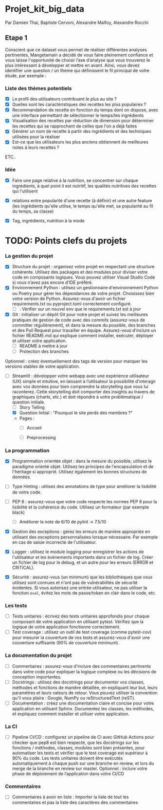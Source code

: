# Projet_kit_big_data

Par Damien Thai, Baptiste Cervoni, Alexandre Malfoy, Alexandre Rocchi


## Etape 1
Conscient que ce dataset vous permet de réaliser différentes analyses pertinentes,
Mangetamain a décidé de vous faire pleinement confiance et vous laisse
l'opportunité de choisir l’axe d’analyse que vous trouverez le plus intéressant à
développer et mettre en avant.
Ainsi, vous devez identifier une question / un thème qui définissent le fil principal de
votre étude, par exemple :


### Liste des thèmes potentiels

- [X] Le profil des utilisateurs contribuant le plus au site ?
- [X] Quelles sont les caractéristiques des recettes les plus populaires ?
- [X] Recommandation de recette en fonction du temps dont on dispose, avec une interface permettant de sélectionner le temps/les ingrédients
- [X] Visualisation des recettes par réduction de dimension pour déterminer les recettes qui se rapprochent de celles que l'on a déjà faites
- [X] Générer un nom de recette à partir des ingrédients et des techniques utilisées pour la réaliser
- [X] Est-ce que les utilisateurs les plus anciens obtiennent de meilleures notes à leurs recettes ?
   
ETC..



### Idée

- [X] Faire une page relative à la nutrition, se  concentrer sur chaque ingrédients, à quel point il est nutritif, les qualités nutritives des recettes qui l'utilisent
- [X] relations entre popularité d'une recette (à définir) et une autre feature (les ingrédients qu'elle utilise, le temps qu'elle met, sa popularité au fil du temps, sa classe)
- [X] Tag, ingrédients, nutrition à la mode



# TODO: Points clefs du projets

### La gestion du projet
- [X] Structure du projet : organisez votre projet en respectant une structure cohérente.
Utilisez des packages et des modules pour diviser votre code en composants
logiques. Vous pouvez utiliser Visual Studio Code si vous n’avez pas encore d’IDE
préféré.
- [X] Environnement Python : utilisez un gestionnaire d'environnement Python ou
Poetry pour gérer les dépendances de votre projet. Choisissez bien votre version
de Python. Assurez-vous d'avoir un fichier requirements.txt ou pyproject.toml
correctement configuré.
  - [ ] : Vérifier sur un nouvel env que le requirements.txt est à jour

- [X] Git : initialiser un dépôt Git pour votre projet et suivez les meilleures pratiques de
gestion de code avec des commits (assurez-vous de committer régulièrement), et
dans la mesure du possible, des branches et des Pull Request pour travailler en
équipe. Assurez-vous d'inclure un fichier README.md qui explique comment
installer, exécuter, déployer et utiliser votre application.
  - [ ] README à mettre à jour
  - [ ] Protection des branches        

Optionnel : créez éventuellement des tags de version pour marquer les versions
stables de votre application.


- [ ] Streamlit : développer votre webapp avec une expérience utilisateur (UX) simple et
intuitive, en laissant à l’utilisateur la possibilité d'interagir avec vos données pour bien
comprendre la storytelling que vous lui raconterez. Cette storytelling doit comporter
des insights au travers de graphiques (charts, etc.) et doit répondre à votre
problématique / question initiale.
  - [ ] Story Telling
  - [X] Question Initial : "Pourquoi le site perds des membres ?"
  - Pages :
    - [ ] Accueil
    - [ ] Preprocessing


### La programmation

- [X] Programmation orientée objet : dans la mesure du possible, utilisez le paradigme
orienté objet. Utilisez les principes de l'encapsulation et de l'héritage si approprié.
Utilisez également les bonnes structures de données.
- [ ] Type Hinting : utilisez des annotations de type pour améliorer la lisibilité de votre
code.
- [ ] PEP 8 : assurez-vous que votre code respecte les normes PEP 8 pour la lisibilité et
la cohérence du code. Utilisez un formateur (par exemple black)
  - [ ] Améliorer la note de 6/10 de pylint -> 7.5/10
- [X] Gestion des exceptions : gérez les erreurs de manière appropriée en utilisant des
exceptions personnalisées lorsque nécessaire. Par exemple en cas de saisie
incorrecte de l'utilisateur.
- [X] Logger : utilisez le module logging pour enregistrer les actions de l'utilisateur et les
événements importants dans un fichier de log. Créer un fichier de log pour le debug,
et un autre pour les erreurs (ERROR et CRITICAL). 
- [X] Sécurité : assurez-vous (un minimum) que les bibliothèques que vous utilisez sont
connues et n'ont pas de vulnérabilités de sécurité évidentes. Si vous autorisez une
entrée utilisateur, ne pas utiliser la fonction `eval`, évitez les mots de passe/token en
clair dans le code, etc.



### Les tests

- [ ] Tests unitaires : écrivez des tests unitaires approfondis pour chaque composant de
votre application en utilisant pytest. Vérifiez que la logique de votre application
fonctionne correctement.
- [ ] Test coverage : utilisez un outil de test coverage (comme pytest-cov) pour mesurer
la couverture de vos tests et assurez-vous d'avoir une couverture suffisante (90% de
couverture minimum).

### La documentation du projet

- [ ] Commentaires : assurez-vous d'inclure des commentaires pertinents dans votre
code pour expliquer la logique complexe ou les décisions de conception importantes.
- [ ] Docstrings : utilisez des docstrings pour documenter vos classes, méthodes et
fonctions de manière détaillée, en expliquant leur but, leurs paramètres et leurs
valeurs de retour. Vous pouvez utiliser la convention qu'il vous plaira : Google,
NumPy ou reStructuredText (reST).
- [ ] Documentation : créez une documentation claire et concise pour votre application
en utilisant Sphinx. Documentez les classes, les méthodes, et expliquez comment
installer et utiliser votre application.
### La CI
- [ ] Pipeline CI/CD : configurez un pipeline de CI avec GitHub Actions pour checker
que pep8 est bien respecté, que les docstrings sur les fonctions / méthodes,
classes, modules sont bien présentes, pour automatiser les tests et vérifier que le
test coverage est supérieur à 90% du code. Les tests unitaires doivent être
exécutés automatiquement à chaque push sur une branche en review, et lors du
merge de la branche en review sur master.
Optionnel : inclure votre phase de déploiement de l’application dans votre CI/CD
### Commentaires
- [ ] Commentaires à avoir en liste : Importer la liste de tout les commentaires et
pas la liste des caractères des commentaires